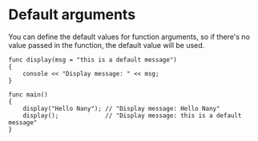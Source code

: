 Default arguments
=================

You can define the default values for function arguments, 
so if there's no value passed in the function, the default value will be used.

```
func display(msg = "this is a default message")
{
    console << "Display message: " << msg;
}

func main()
{
    display("Hello Nany"); // "Display message: Hello Nany"
    display();             // "Display message: this is a default message"
}

```

